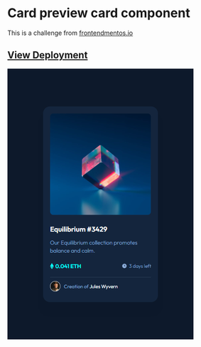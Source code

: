 # Card preview card component

This is a challenge from [frontendmentos.io](https://www.frontendmentor.io/challenges/nft-preview-card-component-SbdUL_w0U)

## [View Deployment](https://fernandolorca.github.io/nft-preview-card-component/)

![Card](./assets/img/card-final.png)
